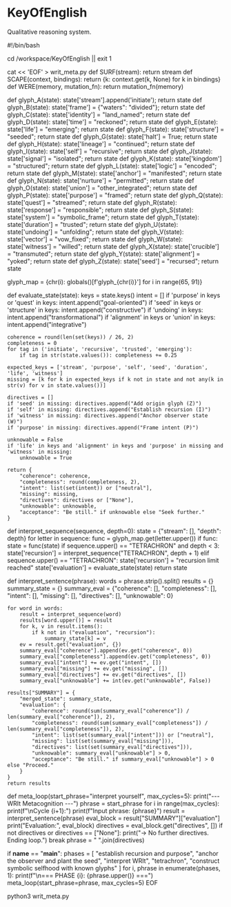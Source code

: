 # KeyOfEnglish
Qualitative reasoning system.

#!/bin/bash

cd /workspace/KeyOfEnglish || exit 1

cat << 'EOF' > writ_meta.py
def SURF(stream): return stream
def SCAPE(context, bindings): return {k: context.get(k, None) for k in bindings}
def WERE(memory, mutation_fn): return mutation_fn(memory)

def glyph_A(state): state['stream'].append('initiate'); return state
def glyph_B(state): state['frame'] = {"waters": "divided"}; return state
def glyph_C(state): state['identity'] = "land_named"; return state
def glyph_D(state): state['time'] = "reckoned"; return state
def glyph_E(state): state['life'] = "emerging"; return state
def glyph_F(state): state['structure'] = "seeded"; return state
def glyph_G(state): state['halt'] = True; return state
def glyph_H(state): state['lineage'] = "continued"; return state
def glyph_I(state): state['self'] = "recursive"; return state
def glyph_J(state): state['signal'] = "isolated"; return state
def glyph_K(state): state['kingdom'] = "structured"; return state
def glyph_L(state): state['logic'] = "encoded"; return state
def glyph_M(state): state['anchor'] = "manifested"; return state
def glyph_N(state): state['nurture'] = "permitted"; return state
def glyph_O(state): state['union'] = "other_integrated"; return state
def glyph_P(state): state['purpose'] = "framed"; return state
def glyph_Q(state): state['quest'] = "streamed"; return state
def glyph_R(state): state['response'] = "responsible"; return state
def glyph_S(state): state['system'] = "symbolic_frame"; return state
def glyph_T(state): state['duration'] = "trusted"; return state
def glyph_U(state): state['undoing'] = "unfolding"; return state
def glyph_V(state): state['vector'] = "vow_fixed"; return state
def glyph_W(state): state['witness'] = "willed"; return state
def glyph_X(state): state['crucible'] = "transmuted"; return state
def glyph_Y(state): state['alignment'] = "yoked"; return state
def glyph_Z(state): state['seed'] = "recursed"; return state

glyph_map = {chr(i): globals()[f'glyph_{chr(i)}'] for i in range(65, 91)}

def evaluate_state(state):
    keys = state.keys()
    intent = []
    if 'purpose' in keys or 'quest' in keys: intent.append("goal-oriented")
    if 'seed' in keys or 'structure' in keys: intent.append("constructive")
    if 'undoing' in keys: intent.append("transformational")
    if 'alignment' in keys or 'union' in keys: intent.append("integrative")

    coherence = round(len(set(keys)) / 26, 2)
    completeness = 0
    for tag in ('initiate', 'recursive', 'trusted', 'emerging'):
        if tag in str(state.values()): completeness += 0.25

    expected_keys = ['stream', 'purpose', 'self', 'seed', 'duration', 'life', 'witness']
    missing = [k for k in expected_keys if k not in state and not any(k in str(v) for v in state.values())]

    directives = []
    if 'seed' in missing: directives.append("Add origin glyph (Z)")
    if 'self' in missing: directives.append("Establish recursion (I)")
    if 'witness' in missing: directives.append("Anchor observer state (W)")
    if 'purpose' in missing: directives.append("Frame intent (P)")

    unknowable = False
    if 'life' in keys and 'alignment' in keys and 'purpose' in missing and 'witness' in missing:
        unknowable = True

    return {
        "coherence": coherence,
        "completeness": round(completeness, 2),
        "intent": list(set(intent)) or ["neutral"],
        "missing": missing,
        "directives": directives or ["None"],
        "unknowable": unknowable,
        "acceptance": "Be still." if unknowable else "Seek further."
    }

def interpret_sequence(sequence, depth=0):
    state = {"stream": [], "depth": depth}
    for letter in sequence:
        func = glyph_map.get(letter.upper())
        if func:
            state = func(state)
    if sequence.upper() == "TETRACHRON" and depth < 3:
        state['recursion'] = interpret_sequence("TETRACHRON", depth + 1)
    elif sequence.upper() == "TETRACHRON":
        state['recursion'] = "recursion limit reached"
    state['evaluation'] = evaluate_state(state)
    return state

def interpret_sentence(phrase):
    words = phrase.strip().split()
    results = {}
    summary_state = {}
    summary_eval = {"coherence": [], "completeness": [], "intent": [], "missing": [], "directives": [], "unknowable": 0}

    for word in words:
        result = interpret_sequence(word)
        results[word.upper()] = result
        for k, v in result.items():
            if k not in ("evaluation", "recursion"):
                summary_state[k] = v
        ev = result.get("evaluation", {})
        summary_eval["coherence"].append(ev.get("coherence", 0))
        summary_eval["completeness"].append(ev.get("completeness", 0))
        summary_eval["intent"] += ev.get("intent", [])
        summary_eval["missing"] += ev.get("missing", [])
        summary_eval["directives"] += ev.get("directives", [])
        summary_eval["unknowable"] += int(ev.get("unknowable", False))

    results["SUMMARY"] = {
        "merged_state": summary_state,
        "evaluation": {
            "coherence": round(sum(summary_eval["coherence"]) / len(summary_eval["coherence"]), 2),
            "completeness": round(sum(summary_eval["completeness"]) / len(summary_eval["completeness"]), 2),
            "intent": list(set(summary_eval["intent"])) or ["neutral"],
            "missing": list(set(summary_eval["missing"])),
            "directives": list(set(summary_eval["directives"])),
            "unknowable": summary_eval["unknowable"] > 0,
            "acceptance": "Be still." if summary_eval["unknowable"] > 0 else "Proceed."
        }
    }
    return results

def meta_loop(start_phrase="interpret yourself", max_cycles=5):
    print("--- WRIt Metacognition ---")
    phrase = start_phrase
    for i in range(max_cycles):
        print(f"\nCycle {i+1}:")
        print(f"Input phrase: {phrase}")
        result = interpret_sentence(phrase)
        eval_block = result["SUMMARY"]["evaluation"]
        print("Evaluation:", eval_block)
        directives = eval_block.get("directives", [])
        if not directives or directives == ["None"]:
            print("→ No further directives. Ending loop.")
            break
        phrase = " ".join(directives)

if __name__ == "__main__":
    phases = [
        "establish recursion and purpose",
        "anchor the observer and plant the seed",
        "interpret WRIt",
        "tetrachron",
        "construct symbolic selfhood with known glyphs"
    ]
    for i, phrase in enumerate(phases, 1):
        print(f"\n=== PHASE {i}: {phrase.upper()} ===")
        meta_loop(start_phrase=phrase, max_cycles=5)
EOF

python3 writ_meta.py
